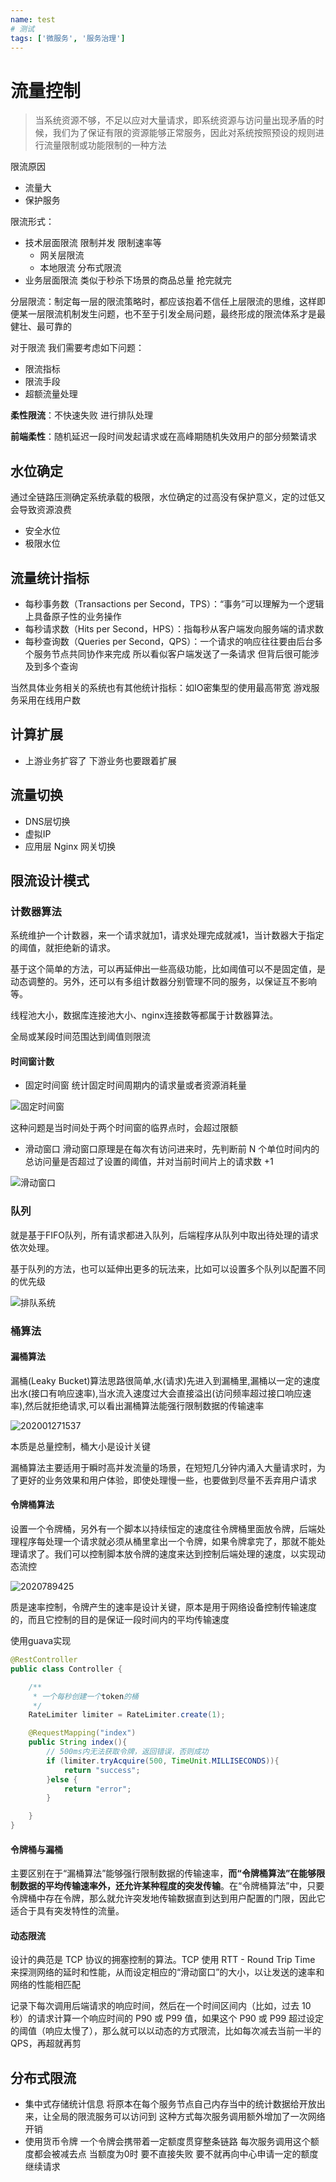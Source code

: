 ```yaml
---
name: test
# 测试
tags: ['微服务', '服务治理']
---
```


# 流量控制

>当系统资源不够，不足以应对大量请求，即系统资源与访问量出现矛盾的时候，我们为了保证有限的资源能够正常服务，因此对系统按照预设的规则进行流量限制或功能限制的一种方法

限流原因

- 流量大
- 保护服务

限流形式：

- 技术层面限流 限制并发 限制速率等
    - 网关层限流
    - 本地限流 分布式限流
- 业务层面限流 类似于秒杀下场景的商品总量 抢完就完

分层限流：制定每一层的限流策略时，都应该抱着不信任上层限流的思维，这样即便某一层限流机制发生问题，也不至于引发全局问题，最终形成的限流体系才是最健壮、最可靠的

对于限流 我们需要考虑如下问题：

- 限流指标
- 限流手段
- 超额流量处理

**柔性限流**：不快速失败 进行排队处理

**前端柔性**：随机延迟一段时间发起请求或在高峰期随机失效用户的部分频繁请求

## 水位确定

通过全链路压测确定系统承载的极限，水位确定的过高没有保护意义，定的过低又会导致资源浪费

- 安全水位
- 极限水位

## 流量统计指标

- 每秒事务数（Transactions per Second，TPS）：“事务”可以理解为一个逻辑上具备原子性的业务操作
- 每秒请求数（Hits per Second，HPS）：指每秒从客户端发向服务端的请求数
- 每秒查询数（Queries per Second，QPS）：一个请求的响应往往要由后台多个服务节点共同协作来完成 所以看似客户端发送了一条请求 但背后很可能涉及到多个查询

当然具体业务相关的系统也有其他统计指标：如IO密集型的使用最高带宽 游戏服务采用在线用户数

## 计算扩展

- 上游业务扩容了 下游业务也要跟着扩展

## 流量切换

- DNS层切换
- 虚拟IP
- 应用层 Nginx 网关切换

## 限流设计模式

### 计数器算法

系统维护一个计数器，来一个请求就加1，请求处理完成就减1，当计数器大于指定的阈值，就拒绝新的请求。

基于这个简单的方法，可以再延伸出一些高级功能，比如阈值可以不是固定值，是动态调整的。另外，还可以有多组计数器分别管理不同的服务，以保证互不影响等。

线程池大小，数据库连接池大小、nginx连接数等都属于计数器算法。

全局或某段时间范围达到阈值则限流

#### 时间窗计数

- 固定时间窗 统计固定时间周期内的请求量或者资源消耗量

![固定时间窗](/assets/屏幕截图%202022-05-09%20170123.png)

这种问题是当时间处于两个时间窗的临界点时，会超过限额

- 滑动窗口 滑动窗口原理是在每次有访问进来时，先判断前 N 个单位时间内的总访问量是否超过了设置的阈值，并对当前时间片上的请求数 +1

![滑动窗口](/assets/202001271051.jpg)

### 队列

就是基于FIFO队列，所有请求都进入队列，后端程序从队列中取出待处理的请求依次处理。

基于队列的方法，也可以延伸出更多的玩法来，比如可以设置多个队列以配置不同的优先级

![排队系统](/assets/屏幕截图%202022-05-09%20173739.png)

### 桶算法

#### 漏桶算法

漏桶(Leaky Bucket)算法思路很简单,水(请求)先进入到漏桶里,漏桶以一定的速度出水(接口有响应速率),当水流入速度过大会直接溢出(访问频率超过接口响应速率),然后就拒绝请求,可以看出漏桶算法能强行限制数据的传输速率

![202001271537](/assets/202001271537.png)

本质是总量控制，桶大小是设计关键

漏桶算法主要适用于瞬时高并发流量的场景，在短短几分钟内涌入大量请求时，为了更好的业务效果和用户体验，即使处理慢一些，也要做到尽量不丢弃用户请求

#### 令牌桶算法

设置一个令牌桶，另外有一个脚本以持续恒定的速度往令牌桶里面放令牌，后端处理程序每处理一个请求就必须从桶里拿出一个令牌，如果令牌拿完了，那就不能处理请求了。我们可以控制脚本放令牌的速度来达到控制后端处理的速度，以实现动态流控

![2020789425](/assets/20207894250)

质是速率控制，令牌产生的速率是设计关键，原本是用于网络设备控制传输速度的，而且它控制的目的是保证一段时间内的平均传输速度

使用guava实现

```java
@RestController
public class Controller {

    /**
     * 一个每秒创建一个token的桶
     */
    RateLimiter limiter = RateLimiter.create(1);

    @RequestMapping("index")
    public String index(){
        // 500ms内无法获取令牌，返回错误，否则成功
        if (limiter.tryAcquire(500, TimeUnit.MILLISECONDS)){
            return "success";
        }else {
            return "error";
        }

    }
}
```

#### 令牌桶与漏桶

主要区别在于“漏桶算法”能够强行限制数据的传输速率，**而“令牌桶算法”在能够限制数据的平均传输速率外，还允许某种程度的突发传输**。在“令牌桶算法”中，只要令牌桶中存在令牌，那么就允许突发地传输数据直到达到用户配置的门限，因此它适合于具有突发特性的流量。

#### 动态限流

设计的典范是 TCP 协议的拥塞控制的算法。TCP 使用 RTT - Round Trip Time 来探测网络的延时和性能，从而设定相应的“滑动窗口”的大小，以让发送的速率和网络的性能相匹配

记录下每次调用后端请求的响应时间，然后在一个时间区间内（比如，过去 10 秒）的请求计算一个响应时间的 P90 或 P99 值，如果这个 P90 或 P99 超过设定的阈值（响应太慢了），那么就可以以动态的方式限流，比如每次减去当前一半的QPS，再超就再剪

## 分布式限流

- 集中式存储统计信息 将原本在每个服务节点自己内存当中的统计数据给开放出来，让全局的限流服务可以访问到 这种方式每次服务调用额外增加了一次网络开销
- 使用货币令牌 一个令牌会携带着一定额度贯穿整条链路 每次服务调用这个额度都会被减去点 当额度为0时 要不直接失败 要不就再向中心申请一定的额度 继续请求
